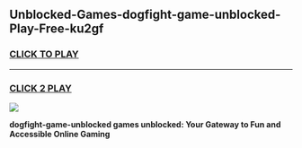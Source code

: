 
## Unblocked-Games-dogfight-game-unblocked-Play-Free-ku2gf
<h3>
<a href="https://premium76.site?title=dogfight-game-unblocked&ref=20A">CLICK TO PLAY</a></h3>
<hr>

<h3>
<a href="https://premium76.site?title=dogfight-game-unblocked&ref=20A">CLICK 2 PLAY</a>
  
</h3>

<a href="https://premium76.site?title=dogfight-game-unblocked&ref=20A"><img src="https://clearcache.store/games.png"></a>


**dogfight-game-unblocked games unblocked: Your Gateway to Fun and Accessible Online Gaming**
